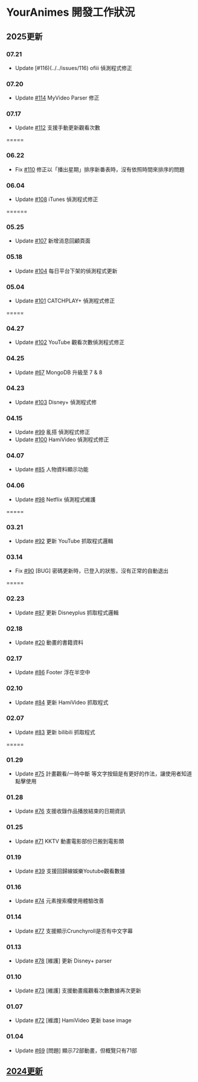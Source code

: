 # YourAnimes 開發工作狀況

## 2025更新
### 07.21
* Update [#116)(../../issues/116) ofiii 偵測程式修正

### 07.20
* Update [#114](../../issues/114) MyVideo Parser 修正

### 07.17
* Update [#112](../../issues/112) 支援手動更新觀看次數


=====
### 06.22
* Fix [#110](../../issues/110) 修正以「播出星期」排序新番表時，沒有依照時間來排序的問題


### 06.04
* Update [#108](../../issues/108) iTunes 偵測程式修正


======
### 05.25
* Update [#107](/../../issues/107) 新增消息回顧頁面

### 05.18
* Update [#104](/../../issues/104) 每日平台下架的偵測程式更新

### 05.04
* Update [#101](/../../issues/101) CATCHPLAY+ 偵測程式修正


=====
### 04.27
* Update [#102](/../../issues/102) YouTube 觀看次數偵測程式修正

### 04.25
* Update [#67](/../../issues/67) MongoDB 升級至 7 & 8

### 04.23
* Update [#103](/../../issues/103) Disney+ 偵測程式修

### 04.15
* Update [#99](/../../issues/99) 亂搭 偵測程式修正
* Update [#100](/../../issues/100) HamiVideo 偵測程式修正

### 04.07
* Update [#85](/../../issues/85) 人物資料顯示功能

### 04.06
* Update [#98](/../../issues/98) Netflix 偵測程式維護


=====
### 03.21
* Update [#92](/../../issues/92) 更新 YouTube 抓取程式邏輯

### 03.14
* Fix [#90](/../../issues/90) [BUG] 密碼更新時，已登入的狀態，沒有正常的自動退出


=====
### 02.23
* Update [#87](/../../issues/87) 更新 Disneyplus 抓取程式邏輯

### 02.18
* Update [#20](/../../issues/20) 動畫的書籍資料

### 02.17
* Update [#86](/../../issues/86) Footer 浮在半空中

### 02.10
* Update [#84](/../../issues/84) 更新 HamiVideo 抓取程式

### 02.07
* Update [#83](/../../issues/83) 更新 bilibili 抓取程式


=====
### 01.29
* Update [#75](/../../issues/75) 計畫觀看/一時中斷 等文字按鈕是有更好的作法，讓使用者知道點擊使用

### 01.28
* Update [#76](/../../issues/76) 支援收錄作品播放結束的日期資訊

### 01.25
* Update [#71](/../../issues/71) KKTV 動畫電影部份已搬到電影類

### 01.19
* Update [#39](/../../issues/39) 支援回歸線娛樂Youtube觀看數據
 
### 01.16
* Update [#74](/../../issues/74) 元素搜索欄使用體驗改善

### 01.14
* Update [#77](/../../issues/77) 支援顯示Crunchyroll是否有中文字幕

### 01.13
* Update [#78](/../../issues/78) [維護] 更新 Disney+ parser 

### 01.10
* Update [#73](/../../issues/73) [維護] 支援動畫瘋觀看次數數據再次更新

### 01.07
* Update [#72](/../../issues/72) [維謢] HamiVideo 更新 base image

### 01.04
* Update [#69](/../../issues/69) [問題] 顯示72部動畫，但概覽只有71部

  
## [2024更新](2024README.md)
